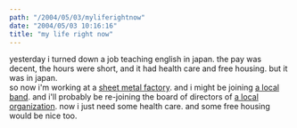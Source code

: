 ```yaml
---
path: "/2004/05/03/myliferightnow" 
date: "2004/05/03 10:16:16" 
title: "my life right now" 
---
```

yesterday i turned down a job teaching english in japan. the pay was decent, the hours were short, and it had health care and free housing. but it was in japan.<br>so now i'm working at a <a href="http://www.fabral.com/">sheet metal factory</a>. and i might be joining <a href="http://losvivos.com/">a local band</a>. and i'll probably be re-joining the board of directors of <a href="http://bncpj.pabn.org/">a local organization</a>. now i just need some health care. and some free housing would be nice too.